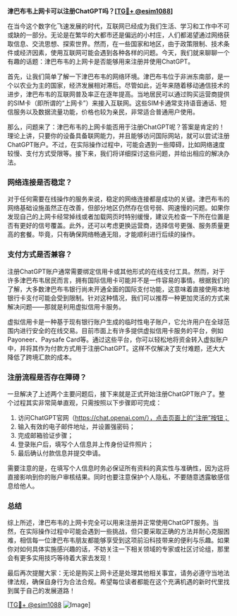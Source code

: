 **津巴布韦上网卡可以注册ChatGPT吗？[[TG💪+ @esim1088](https://t.me/s/esim1088)]**

在当今这个数字化飞速发展的时代，互联网已经成为我们生活、学习和工作中不可或缺的一部分。无论是在繁华的大都市还是偏远的小村庄，人们都渴望通过网络获取信息、交流思想、探索世界。然而，在一些国家和地区，由于政策限制、技术条件或经济因素，使用互联网可能会遇到各种各样的问题。今天，我们就来聊聊一个有趣的话题：津巴布韦的上网卡是否能够用来注册并使用ChatGPT。

首先，让我们简单了解一下津巴布韦的网络环境。津巴布韦位于非洲东南部，是一个以农业为主的国家，经济发展相对滞后。尽管如此，近年来随着移动通信技术的进步，津巴布韦的互联网普及率正在逐年提高。当地居民可以通过购买运营商提供的SIM卡（即所谓的“上网卡”）来接入互联网。这些SIM卡通常支持语音通话、短信服务以及数据流量功能，价格也较为亲民，非常适合普通用户使用。

那么，问题来了：津巴布韦的上网卡能否用于注册ChatGPT呢？答案是肯定的！理论上讲，只要你的设备具备联网能力，并且能够访问国际网站，就可以尝试注册ChatGPT账户。不过，在实际操作过程中，可能会遇到一些障碍，比如网络速度较慢、支付方式受限等。接下来，我们将详细探讨这些问题，并给出相应的解决办法。

### 网络连接是否稳定？

对于任何需要在线操作的服务来说，稳定的网络连接都是成功的关键。津巴布韦的网络基础设施虽然正在改善，但部分地区仍然存在信号弱、网速慢的问题。如果你发现自己的上网卡经常掉线或者加载网页时特别缓慢，建议先检查一下所在位置是否有更好的信号覆盖。此外，还可以考虑更换运营商，选择信号更强、服务质量更高的套餐。毕竟，只有确保网络畅通无阻，才能顺利进行后续的操作。

### 支付方式是否兼容？

注册ChatGPT账户通常需要绑定信用卡或其他形式的在线支付工具。然而，对于许多津巴布韦居民而言，拥有国际信用卡可能并不是一件容易的事情。根据我们的了解，大多数津巴布韦银行尚未开通全面的国际支付功能，这意味着直接使用本地银行卡支付可能会受到限制。针对这种情况，我们可以推荐一种更加灵活的方式来解决问题——那就是利用虚拟信用卡服务。

虚拟信用卡是一种基于现有银行账户生成的临时性电子账户，它允许用户在全球范围内进行安全的在线交易。目前市面上有许多提供虚拟信用卡服务的平台，例如Payoneer、Paysafe Card等。通过这些平台，你可以轻松地将资金转入虚拟账户中，并将其作为付款方式用于注册ChatGPT。这样不仅解决了支付难题，还大大降低了跨境汇款的成本。

### 注册流程是否存在障碍？

一旦解决了上述两个主要问题后，接下来就是正式开始注册ChatGPT账户了。整个过程其实非常简单直观，只需按照以下步骤即可完成：

1. 访问ChatGPT官网（https://chat.openai.com/），点击页面上的“注册”按钮；
2. 输入有效的电子邮件地址，并设置强密码；
3. 完成邮箱验证步骤；
4. 登录账户后，填写个人信息并上传身份证件照片；
5. 最后确认付款信息并提交申请。

需要注意的是，在填写个人信息时务必保证所有资料的真实性与准确性，因为这将直接影响到你的账户审核结果。同时也要注意保护个人隐私，不要随意透露敏感信息给他人。

### 总结

综上所述，津巴布韦的上网卡完全可以用来注册并正常使用ChatGPT服务。当然，在实际操作过程中可能会遇到一些挑战，但只要采取正确的方法并耐心克服困难，相信每一位津巴布韦朋友都能够享受到这项前沿科技带来的便利与乐趣。如果你对如何具体实施感兴趣的话，不妨关注一下相关领域的专家或社区讨论组，那里会有更多实用技巧等待着大家去发现！

最后再次提醒大家：无论是购买上网卡还是处理其他相关事宜，请务必遵守当地法律法规，确保自身行为合法合规。希望每位读者都能在这个充满机遇的新时代里找到属于自己的发展道路！

[[TG💪+ @esim1088](https://t.me/s/esim1088) ![Image](https://i.postimg.cc/4NQfJmqS/Snipaste-2025-05-13-00-14-12.png)]